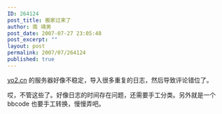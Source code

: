 ```yaml
---
ID: 264124
post_title: 搬家过来了
author: 南 靖男
post_date: 2007-07-27 23:05:48
post_excerpt: ""
layout: post
permalink: 2007/07/264124
published: true
---
```

<a href="http://yo2.cn">yo2.cn</a> 的服务器好像不稳定，导入很多重复的日志，然后导致评论错位了。

哎，不管这些了。好像日志的时间存在问题，还需要手工分类。另外就是一个 bbcode 也要手工转换，慢慢弄吧。